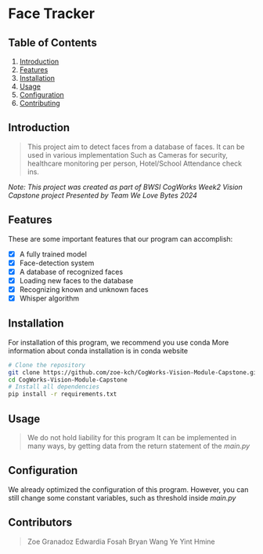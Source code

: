 # Face Tracker

## Table of Contents
1. [Introduction](#introduction)
2. [Features](#features)
3. [Installation](#installation)
4. [Usage](#usage)
5. [Configuration](#configuration)
6. [Contributing](#contributors)

## Introduction
> This project aim to detect faces from a database of faces. It can be used in various implementation
> Such as Cameras for security, healthcare monitoring per person, Hotel/School Attendance check ins.

*Note: This project was created as part of BWSI CogWorks Week2 Vision Capstone project*
*Presented by Team We Love Bytes 2024*

## Features
These are some important features that our program can accomplish:
- [x] A fully trained model
- [x] Face-detection system
- [x] A database of recognized faces
- [x] Loading new faces to the database
- [x] Recognizing known and unknown faces
- [x] Whisper algorithm

## Installation

For installation of this program, we recommend you use conda
More information about conda installation is in conda website

```bash
# Clone the repository
git clone https://github.com/zoe-kch/CogWorks-Vision-Module-Capstone.git
cd CogWorks-Vision-Module-Capstone
# Install all dependencies
pip install -r requirements.txt
```
## Usage
> We do not hold liability for this program
> It can be implemented in many ways,
> by getting data from the return statement of the *main.py*


## Configuration

We already optimized the configuration of this program. However,
you can still change some constant variables, such as threshold inside *main.py*


## Contributors
> Zoe Granadoz
> Edwardia Fosah
> Bryan Wang
> Ye Yint Hmine
